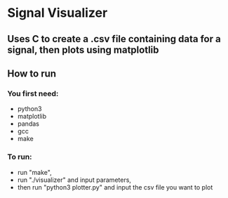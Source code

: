 # Signal Visualizer
## Uses C to create a .csv file containing data for a signal, then plots using matplotlib 

## How to run
### You first need:
- python3
- matplotlib
- pandas
- gcc
- make

### To run:
- run "make",
- run "./visualizer" and input parameters,
- then run "python3 plotter.py" and input the csv file you want to plot


